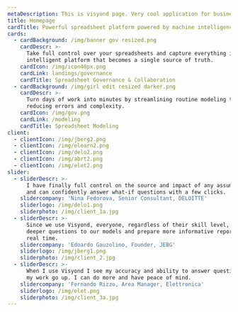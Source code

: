 ```yaml
---
metaDescription: This is visyond page. Very cool application for business
title: Homepage
cardTitle: Powerful spreadsheet platform powered by machine intelligence
cards:
  - cardBackground: /img/banner gov resized.png
    cardDescr: >-
      Take full control over your spreadsheets and capture everything in an
      intelligent platform that becomes a single source of truth.
    cardIcon: /img/icon40px.png
    cardLink: landings/governance
    cardTitle: Spreadsheet Governance & Collaboration
  - cardBackground: /img/girl edit resized darker.png
    cardDescr: >-
      Turn days of work into minutes by streamlining routine modeling tasks,
      reducing errors and complexity.
    cardIcon: /img/gov.png
    cardLink: /modeling
    cardTitle: Spreadsheet Modeling
client:
  - clientIcon: /img/jberg2.png
  - clientIcon: /img/elearn2.png
  - clientIcon: /img/delo2.png
  - clientIcon: /img/abrt2.png
  - clientIcon: /img/elet2.png
slider:
  - sliderDescr: >-
      I have finally full control on the source and impact of any assumptions,
      and can confidently answer what-if questions with a few clicks.
    slidercompany: 'Nina Fedorova, Senior Consultant, DELOITTE'
    sliderlogo: /img/delo1.png
    sliderphoto: /img/client_1a.jpg
  - sliderDescr: >-
      Since we use Visyond, everyone, regardless of their skill level, can ask
      deeper questions to our models and prepare more informative reports in
      real time.
    slidercompany: 'Edoardo Gauzolino, Founder, JEBG'
    sliderlogo: /img/jberg1.png
    sliderphoto: /img/client_2.jpg
  - sliderDescr: >-
      When I use Visyond I see my accuracy and ability to answer questions about
      my work go up. I can do more and have peace of mind.
    slidercompany: 'Fernando Rizzo, Area Manager, Elettronica'
    sliderlogo: /img/elet.png
    sliderphoto: /img/client_3a.jpg
---
```


